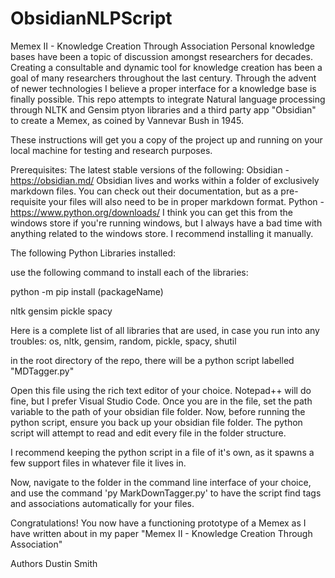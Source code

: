# ObsidianNLPScript
Memex II - Knowledge Creation Through Association
Personal knowledge bases have been a topic of discussion amongst researchers for decades. Creating a consultable and dynamic tool for knowledge creation has been a goal of many researchers throughout the last century. Through the advent of newer technologies I believe a proper interface for a knowledge base is finally possible. This repo attempts to integrate Natural language processing through NLTK and Gensim ptyon libraries and a third party app "Obsidian" to create a Memex, as coined by Vannevar Bush in 1945.

These instructions will get you a copy of the project up and running on your local machine for testing and research purposes.

Prerequisites:
The latest stable versions of the following:
Obsidian - https://obsidian.md/
Obsidian lives and works within a folder of exclusively markdown files. You can check out their documentation, but as a pre-requisite your files will also need to be in proper markdown format. 
Python - https://www.python.org/downloads/
I think you can get this from the windows store if you're running windows, but I always have a bad time with anything related to the windows store. I recommend installing it manually. 

The following Python Libraries installed:

use the following command to install each of the libraries:

python -m pip install (packageName)

nltk
gensim
pickle
spacy

Here is a complete list of all libraries that are used, in case you run into any troubles:
os, nltk, gensim, random, pickle, spacy, shutil

in the root directory of the repo, there will be a python script labelled
"MDTagger.py"

Open this file using the rich text editor of your choice. Notepad++ will do fine, but I prefer Visual Studio Code.
Once you are in the file, set the path variable to the path of your obsidian file folder. 
Now, before running the python script, ensure you back up your obsidian file folder. 
The python script will attempt to read and edit every file in the folder structure. 

I recommend keeping the python script in a file of it's own, as it spawns a few support files in whatever file it lives in.

Now, navigate to the folder in the command line interface of your choice, and use the command 'py MarkDownTagger.py' to have the script find tags and associations automatically for your files.  

Congratulations! You now have a functioning prototype of a Memex as I have written about in my paper
"Memex II - Knowledge Creation Through Association"

Authors
Dustin Smith

